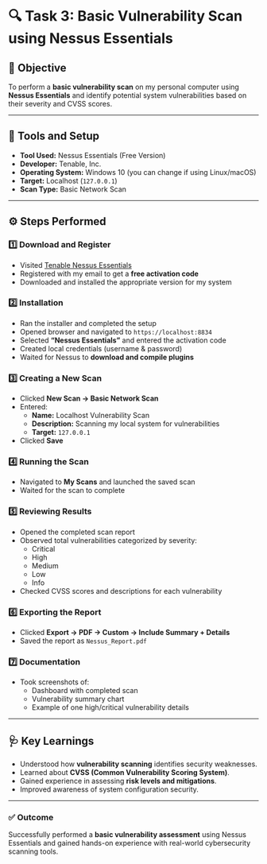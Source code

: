# 🔍 Task 3: Basic Vulnerability Scan using Nessus Essentials

## 🎯 Objective
To perform a **basic vulnerability scan** on my personal computer using **Nessus Essentials** and identify potential system vulnerabilities based on their severity and CVSS scores.

---

## 🧰 Tools and Setup
- **Tool Used:** Nessus Essentials (Free Version)
- **Developer:** Tenable, Inc.
- **Operating System:** Windows 10 (you can change if using Linux/macOS)
- **Target:** Localhost (`127.0.0.1`)
- **Scan Type:** Basic Network Scan

---

## ⚙️ Steps Performed

### **1️⃣ Download and Register**
- Visited [Tenable Nessus Essentials](https://www.tenable.com/products/nessus/nessus-essentials)
- Registered with my email to get a **free activation code**
- Downloaded and installed the appropriate version for my system

### **2️⃣ Installation**
- Ran the installer and completed the setup
- Opened browser and navigated to `https://localhost:8834`
- Selected **“Nessus Essentials”** and entered the activation code
- Created local credentials (username & password)
- Waited for Nessus to **download and compile plugins** 

### **3️⃣ Creating a New Scan**
- Clicked **New Scan → Basic Network Scan**
- Entered:
  - **Name:** Localhost Vulnerability Scan  
  - **Description:** Scanning my local system for vulnerabilities  
  - **Target:** `127.0.0.1`
- Clicked **Save**

### **4️⃣ Running the Scan**
- Navigated to **My Scans** and launched the saved scan
- Waited for the scan to complete 

### **5️⃣ Reviewing Results**
- Opened the completed scan report
- Observed total vulnerabilities categorized by severity:
  - Critical
  - High
  - Medium
  - Low
  - Info
- Checked CVSS scores and descriptions for each vulnerability

### **6️⃣ Exporting the Report**
- Clicked **Export → PDF → Custom → Include Summary + Details**
- Saved the report as `Nessus_Report.pdf`

### **7️⃣ Documentation**
- Took screenshots of:
  - Dashboard with completed scan
  - Vulnerability summary chart
  - Example of one high/critical vulnerability details

---

## 🩺 Key Learnings
- Understood how **vulnerability scanning** identifies security weaknesses.
- Learned about **CVSS (Common Vulnerability Scoring System)**.
- Gained experience in assessing **risk levels and mitigations**.
- Improved awareness of system configuration security.

---
  
### ✅ Outcome
Successfully performed a **basic vulnerability assessment** using Nessus Essentials and gained hands-on experience with real-world cybersecurity scanning tools.
